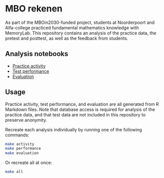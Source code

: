 # MBO rekenen

As part of the MBOin2030-funded project, students at Noorderpoort and Alfa-college practiced fundamental mathematics knowledge with MemoryLab.
This repository contains an analysis of the practice data, the pretest and posttest, as well as the feedback from students.

## Analysis notebooks

- [Practice activity](output/01_practice.md)
- [Test performance](output/02_test_performance.md)
- [Evaluation](output/03_evaluation.md)

## Usage

Practice activity, test performance, and evaluation are all generated from R Markdown files.
Note that database access is required for analysis of the practice data, and that test data are not included in this repository to preserve anonymity.

Recreate each analysis individually by running one of the following commands:
```bash
make activity
make performance
make evaluation
```

Or recreate all at once:
```bash
make all
```